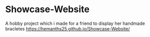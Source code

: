 # Showcase-Website
A hobby project which i made for a friend to display her handmade bracletes 
https://hemanths25.github.io/Showcase-Website/
